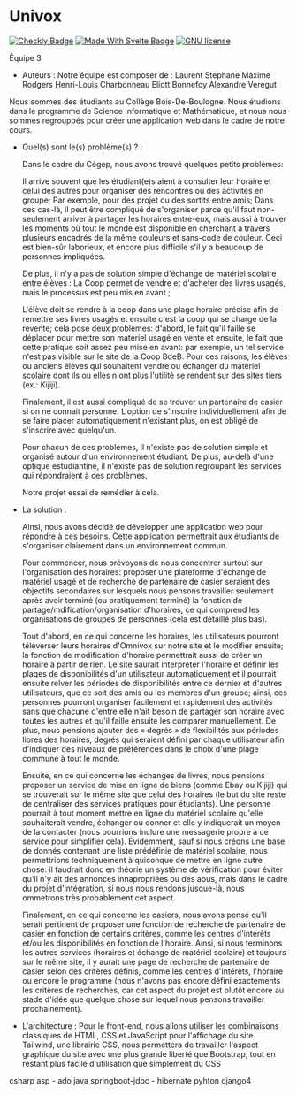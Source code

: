 # Univox

[![Checkly Badge](https://api.checklyhq.com/v1/badges/checks/e709cb3b-807d-4e5f-8f64-c7906fb01fe4?style=for-the-badge&theme=default)](https://univox.checkly-dashboards.com/) [![Made With Svelte Badge](https://img.shields.io/badge/made%20with-svelte%20kit-orange?style=for-the-badge)](https://kit.svelte.dev/) [![GNU license](https://img.shields.io/badge/License-GNU%20V3-blue?style=for-the-badge)](./LICENSE)

Équipe 3

- Auteurs :
Notre équipe est composer de :
  Laurent Stephane
  Maxime Rodgers
  Henri-Louis Charbonneau
  Eliott Bonnefoy
  Alexandre Veregut
  
Nous sommes des étudiants au Collège Bois-De-Boulogne. Nous étudions dans le programme de Science Informatique et Mathématique, et nous nous sommes regrouppés pour créer une application web dans le cadre de notre cours.

- Quel(s) sont le(s) problème(s) ? :

  Dans le cadre du Cégep, nous avons trouvé quelques petits problèmes:
  
  Il arrive souvent que les étudiant(e)s aient à consulter leur horaire et celui des autres pour organiser des rencontres ou des activités en groupe;
  Par exemple, pour des projet ou des sortits entre amis;
  Dans ces cas-là, il peut être compliqué de s'organiser parce qu'il faut non-seulement arriver à partager les horaires entre-eux, mais aussi à trouver les moments où tout le monde est disponible en cherchant à travers plusieurs encadrés de la même couleurs et sans-code de couleur. Ceci est bien-sûr laborieux, et encore plus difficile
  s'il y a beaucoup de personnes impliquées.
  
  De plus, il n'y a pas de solution simple d'échange de matériel scolaire entre élèves :
  La Coop permet de vendre et d'acheter des livres usagés, mais le processus est peu mis en avant ;

  L'élève doit se rendre à la coop dans une plage horaire précise afin de remettre ses livres usagés et ensuite c'est la coop qui se charge de la revente; cela pose deux problèmes: d'abord, le fait qu'il faille se déplacer pour mettre son matériel usagé en vente et ensuite, le fait que cette pratique soit assez peu mise en avant: par exemple, un tel service n'est pas visible sur le site de la Coop BdeB. Pour ces raisons, les élèves ou anciens élèves qui souhaitent vendre ou échanger du matériel scolaire dont ils ou elles n'ont plus l'utilité se rendent sur des sites tiers (ex.: Kijiji).

  Finalement, il est aussi compliqué de se trouver un partenaire de casier si on ne connait personne.
  L'option de s'inscrire individuellement afin de se faire placer automatiquement n'existant plus, on est obligé de s'inscrire avec quelqu'un.
  
  Pour chacun de ces problèmes, il n'existe pas de solution simple et organisé autour d'un environnement étudiant.
  De plus, au-delà d'une optique estudiantine, il n'existe pas de solution regroupant les services qui répondraient à ces problèmes.
  
  Notre projet essai de remédier à cela.
  
- La solution :

  Ainsi, nous avons décidé de développer une application web pour répondre à ces besoins. Cette application permettrait aux étudiants de s'organiser clairement dans un
  environnement commun.

  Pour commencer, nous prévoyons de nous concentrer surtout sur l'organisation des horaires: proposer une plateforme d'échange de matériel usagé et de recherche de
  partenaire de casier seraient des objectifs secondaires sur lesquels nous pensons travailler seulement après avoir terminé (ou pratiquement terminé) la fonction de
  partage/mdification/organisation d'horaires, ce qui comprend les organisations de groupes de personnes (cela est détaillé plus bas).

  Tout d'abord, en ce qui concerne les horaires, les utilisateurs pourront téléverser leurs horaires d'Omnivox sur notre site et le modifier ensuite; la fonction de
  modification d'horaire permettrait aussi de créer un horaire à partir de rien. Le site saurait interpréter l'horaire et définir les plages de disponibilités d'un
  utilisateur automatiquement et il pourrait ensuite relver les périodes de disponibilités entre ce dernier et d'autres utilisateurs, que ce soit des amis ou les membres d'un groupe; ainsi, ces personnes pourront organiser facilement et rapidement des activités sans que chacune d'entre elle n'ait besoin de partager son horaire avec toutes les autres et qu'il faille ensuite les comparer manuellement. De plus, nous pensions ajouter des « degrés » de flexibilités aux périodes libres des horaires, degrés qui seraient défini par chaque utilisateur afin d'indiquer des niveaux de préférences dans le choix d'une plage commune à tout le monde.

  Ensuite, en ce qui concerne les échanges de livres, nous pensions proposer un service de mise en ligne de biens (comme Ebay ou Kijiji) qui se trouverait sur le même site que celui des horaires (le but du site reste de centraliser des services pratiques pour étudiants). Une personne pourrait à tout moment mettre en ligne du matériel scolaire qu'elle souhaiterait vendre, échanger ou donner et elle y indiquerait un moyen de la contacter (nous pourrions inclure une messagerie propre à ce service pour simplifier cela). Évidemment, sauf si nous créons une base de donnés contenant une liste prédéfinie de matériel scolaire, nous permettrions techniquement à quiconque de mettre en ligne autre chose: il faudrait donc en théorie un système de vérification pour éviter qu'il n'y ait des annonces innapropriées ou des abus, mais dans le cadre du projet d'intégration, si nous nous rendons jusque-là, nous ommetrons très probablement cet aspect.
  
  Finalement, en ce qui concerne les casiers, nous avons pensé qu'il serait pertinent de proposer une fonction de recherche de partenaire de casier en fonction de certains critères, comme les centres d'intérêts et/ou les disponibilités en fonction de l'horaire. Ainsi, si nous terminons les autres services (horaires et échange de matériel scolaire) et toujours sur le même site, il y aurait une page de recherche de partenaire de casier selon des critères définis, comme les centres d'intérêts, l'horaire ou encore le programme (nous n'avons pas encore défini exactements les critères de recherches, car cet aspect du projet est plutôt encore au stade d'idée que quelque chose sur lequel nous pensons travailler prochainement).

- L'architecture : 
Pour le front-end, nous allons utiliser les combinaisons classiques de HTML, CSS et JavaScript pour l'affichage du site. Tailwind, une librairie CSS, nous permettera de travailler l'aspect graphique du site avec une plus grande liberté que Bootstrap, tout en restant plus facile d'utilisation que simplement du CSS

csharp asp - ado
java springboot-jdbc - hibernate
pyhton django4
